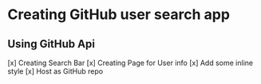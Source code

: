 # Creating GitHub user search app

## Using GitHub Api

[x] Creating Search Bar
[x] Creating Page for User info
[x] Add some inline style
[x] Host as GitHub repo